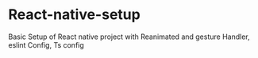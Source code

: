 # React-native-setup
Basic Setup of React native project with Reanimated and gesture Handler, eslint Config, Ts config
